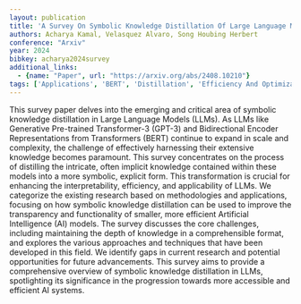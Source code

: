```yaml
---
layout: publication
title: 'A Survey On Symbolic Knowledge Distillation Of Large Language Models'
authors: Acharya Kamal, Velasquez Alvaro, Song Houbing Herbert
conference: "Arxiv"
year: 2024
bibkey: acharya2024survey
additional_links:
  - {name: "Paper", url: "https://arxiv.org/abs/2408.10210"}
tags: ['Applications', 'BERT', 'Distillation', 'Efficiency And Optimization', 'Ethics And Bias', 'GPT', 'Interpretability And Explainability', 'Merging', 'Model Architecture', 'Pretraining Methods', 'Reinforcement Learning', 'Survey Paper', 'Transformer']
---
```

This survey paper delves into the emerging and critical area of symbolic
knowledge distillation in Large Language Models (LLMs). As LLMs like Generative
Pre-trained Transformer-3 (GPT-3) and Bidirectional Encoder Representations
from Transformers (BERT) continue to expand in scale and complexity, the
challenge of effectively harnessing their extensive knowledge becomes
paramount. This survey concentrates on the process of distilling the intricate,
often implicit knowledge contained within these models into a more symbolic,
explicit form. This transformation is crucial for enhancing the
interpretability, efficiency, and applicability of LLMs. We categorize the
existing research based on methodologies and applications, focusing on how
symbolic knowledge distillation can be used to improve the transparency and
functionality of smaller, more efficient Artificial Intelligence (AI) models.
The survey discusses the core challenges, including maintaining the depth of
knowledge in a comprehensible format, and explores the various approaches and
techniques that have been developed in this field. We identify gaps in current
research and potential opportunities for future advancements. This survey aims
to provide a comprehensive overview of symbolic knowledge distillation in LLMs,
spotlighting its significance in the progression towards more accessible and
efficient AI systems.
